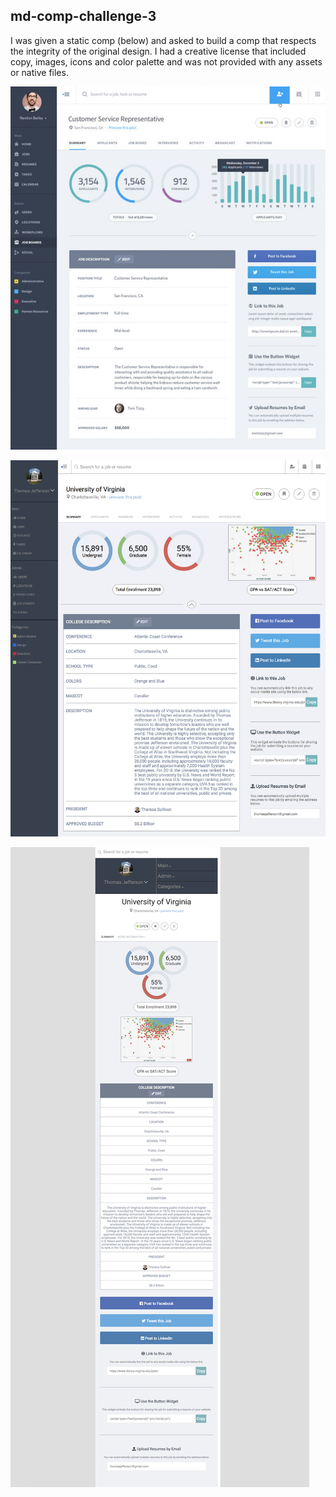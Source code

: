  ## md-comp-challenge-3

I was given a static comp (below) and asked to build a comp that respects the integrity of the original design. I had a creative license that included copy, images, icons and color palette and was not provided with any assets or native files. 

![Original static comp](Original-Comp-Challenge-3.png)

![Recreated comp](mmd-static-comp-3.png)

![Mobile comp](mmd-comp-challenge-3-mobile.png)
